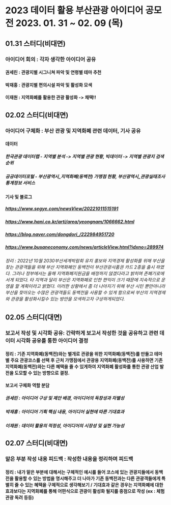 # 2023 데이터 활용 부산관광 아이디어 공모전 2023. 01. 31 ~ 02. 09 (목)
## 01.31 스터디(비대면)
### 아이디어 회의 : 각자 생각한 아이디어 공유
#### 권세린 : 관광지별 시그니쳐 파악 및 연령별 테마 추천
#### 박재홍 : 관광지별 편의시설 파악 및 활성화 모색
#### 이재원 : 지역화폐를 활용한 관광 활성화 -> 채택!!

## 02.02 스터디(비대면)
### 아이디어 구체화 : 부산 관광 및 지역화폐 관련 데이터, 기사 공유
#### 데이터
##### 한국관광 데이터랩 - 지역별 분석 -> 지역별 관광 현황, 빅데이터 -> 지역별 관광지 검색순위
##### 공공데이터포털 - 부산광역시_지역화폐(동백전) 가맹점 현황, 부산광역시_관광실태조사 통계정보 서비스
#### 기사 및 블로그
##### https://www.segye.com/newsView/20221011515191
##### https://www.hani.co.kr/arti/area/yeongnam/1066662.html
##### https://blog.naver.com/dongdori_/222984951720
##### https://www.busaneconomy.com/news/articleView.html?idxno=289974
###### 정리 : 2022년 10월 2030부산세계박람회 유치 홍보와 지역경제 활성화를 위해 부산을 찾는 관광객들을 위해 부산 지역화폐인 동백전이 부산관광사품권 카드 2종을 출시 하였다. 그러나 정부에서는 올해 지역화폐지원금을 배정하지 않겠다라고 밝히며 존폐기로에 서게 되었다. 타 지역과 달리 부산은 지역화폐로 인한 편익이 크기 때문에 지속적으로 운영을 할 계획이라고 밝혔다. 이러한 상황에서 좀 더 나아지기 위해 부산 시민 뿐만아니라 부산을 찾아오는 수많은 관광객들도 동백전을 사용할 수 있게 함으로써 부산의 지역경제와 관광을 활성화시킬수 있는 방안을 모색하고자 구상하게되었다.

## 02.05 스터디(대면)
### 보고서 작성 및 시각화 공유: 간략하게 보고서 작성한 것을 공유하고 관련 데이터 시각화 공유를 통한 아이디어 결정
#### 정리 : 기존 지역화폐(동백전)와는 별개로 관광을 위한 지역화폐(동백전)를 만들고 테마별 주요 관광코스를 선택 후 근처 가맹점에서 관광용 지역화폐(동백전)를 사용하면 기존 지역화폐(동백전)와는 다른 혜택을 줄 수 있게하여 지역화폐 활성화를 통한 관광 산업 발전을 도모할 수 있는 방향으로 결정. 
#### 보고서 구체화 역할 분담 
##### 권세린 : 아이디어 구상 및 제안 배경, 아이디어의 독창성과 차별성
##### 박재홍 : 아이디어 기획 핵심 내용, 아이디어 실현에 따른 기대효과
##### 이재원 : 데이터 활용의 적정성, 아이디어의 시장성 및 실현 가능성
 
## 02.07 스터디(비대면)
### 맡은 부분 작성 내용 피드백 : 작성한 내용을 정리하며 피드백
#### 정리 : 내가 맡은 부분에 대해서는 구체적인 예시를 들어 코스에 있는 관광지들에서 동백전을 활용할 수 있는 방법을 명시해주고 더 나아가 기존 동백전과는 다른 관광객들에게 특별히 줄 수 있는 혜택을 구체적으로 생각해보기 / 기대효과 같은 경우는 지역화폐에 대한 효과보다는 지역화폐를 통해 어떤식으로 관광이 활성화 될지를 중점으로 작성 (ex : 체험관광 독려 등등)

